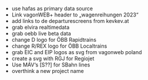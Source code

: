 - use hafas as primary data source
- Link vagonWEB+ header to „wagenreihungen 2023“
- add links to de departurescreens from kevkev.at
- grab elvira realtimedata
- grab oebb live beta data
- change D logo for ÖBB Rapidtrains
- change R/REX logo for ÖBB Localtrains
- grab EIC and EIP logos as svg from vagonweb poland
- create a svg with RGJ for Regiojet
- Use MÁV‘s [S??] for SBahn lines
- overthink a new project name
